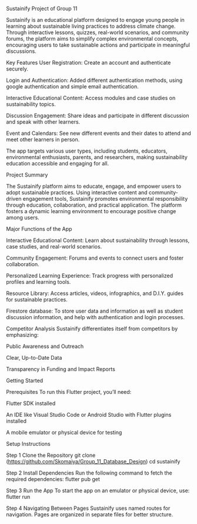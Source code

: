 Sustainify Project of Group 11

Sustainify is an educational platform designed to engage young people in learning about sustainable living practices to address climate change. Through interactive lessons, quizzes, real-world scenarios, and community forums, the platform aims to simplify complex environmental concepts, encouraging users to take sustainable actions and participate in meaningful discussions.

Key Features 
User Registration: Create an account and authenticate securely.

Login and Authentication: Added different authentication methods, using google authentication and simple email authentication.

Interactive Educational Content: Access modules and case studies on sustainability topics.

Discussion Engagement: Share ideas and participate in different discussion and speak with other learners.

Event and Calendars: See new different events and their dates to attend and meet other learners in person.


The app targets various user types, including students, educators, environmental enthusiasts, parents, and researchers, making sustainability education accessible and engaging for all.

Project Summary

The Sustainify platform aims to educate, engage, and empower users to adopt sustainable practices. Using interactive content and community-driven engagement tools, Sustainify promotes environmental responsibility through education, collaboration, and practical application. The platform fosters a dynamic learning environment to encourage positive change among users.

Major Functions of the App

Interactive Educational Content: Learn about sustainability through lessons, case studies, and real-world scenarios.

Community Engagement: Forums and events to connect users and foster collaboration.

Personalized Learning Experience: Track progress with personalized profiles and learning tools.

Resource Library: Access articles, videos, infographics, and D.I.Y. guides for sustainable practices.

Firestore database: To store user data and information as well as student discussion information, and help with authentication and login processes.

Competitor Analysis Sustainify differentiates itself from competitors by emphasizing:

Public Awareness and Outreach

Clear, Up-to-Date Data

Transparency in Funding and Impact Reports

Getting Started

Prerequisites To run this Flutter project, you’ll need:

Flutter SDK installed

An IDE like Visual Studio Code or Android Studio with Flutter plugins installed

A mobile emulator or physical device for testing

Setup Instructions

Step 1 Clone the Repository git clone (https://github.com/Skomaiya/Group_11_Database_Design) cd sustainify

Step 2 Install Dependencies Run the following command to fetch the required dependencies: flutter pub get

Step 3 Run the App To start the app on an emulator or physical device, use: flutter run

Step 4 Navigating Between Pages Sustainify uses named routes for navigation. Pages are organized in separate files for better structure.
